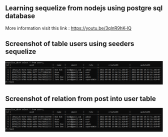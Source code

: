 ## Learning sequelize from nodejs using postgre sql database

More information visit this link : https://youtu.be/3qlnR9hK-lQ

## Screenshot of table users using seeders sequelize

![thumbs1](https://github.com/boby177/sequelize_nodejs/blob/main/thumbs-1.png)

## Screenshot of relation from post into user table
![thumbs1](https://github.com/boby177/sequelize_nodejs/blob/main/thumbs-1.png)
